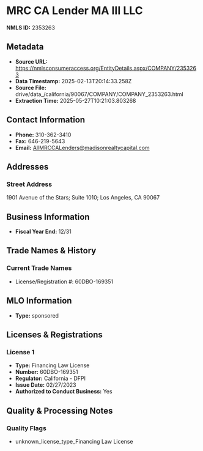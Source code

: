 # MRC CA Lender MA III LLC

**NMLS ID:** 2353263

## Metadata
- **Source URL:** https://nmlsconsumeraccess.org/EntityDetails.aspx/COMPANY/2353263
- **Data Timestamp:** 2025-02-13T20:14:33.258Z
- **Source File:** drive/data_/california/90067/COMPANY/COMPANY_2353263.html
- **Extraction Time:** 2025-05-27T10:21:03.803268

## Contact Information
- **Phone:** 310-362-3410
- **Fax:** 646-219-5643
- **Email:** AllMRCCALenders@madisonrealtycapital.com

## Addresses
### Street Address
1901 Avenue of the Stars; Suite 1010; Los Angeles, CA 90067

## Business Information
- **Fiscal Year End:** 12/31

## Trade Names & History
### Current Trade Names
- License/Registration #: 60DBO-169351

## MLO Information
- **Type:** sponsored

## Licenses & Registrations

### License 1
- **Type:** Financing Law License
- **Number:** 60DBO-169351
- **Regulator:** California - DFPI
- **Issue Date:** 02/27/2023
- **Authorized to Conduct Business:** Yes

## Quality & Processing Notes
### Quality Flags
- unknown_license_type_Financing Law License
